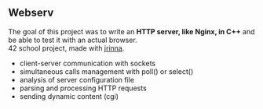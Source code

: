 ## Webserv
The goal of this project was to write an **HTTP server, like Nginx, in C++** and be able to test it with an actual browser. </br>
42 school project, made with [jrinna](https://github.com/a-boring-man).

- client-server communication with sockets
- simultaneous calls management with poll() or select()
- analysis of server configuration file
- parsing and processing HTTP requests
- sending dynamic content (cgi)
